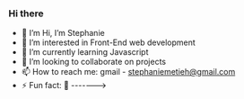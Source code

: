 ### Hi there 

- 👋 I’m Hi, I’m Stephanie 
- 🔭 I’m interested in Front-End web development
- 🌱 I’m currently learning Javascript
- 👯 I’m looking to collaborate on projects
- 📫 How to reach me: gmail - stephaniemetieh@gmail.com
- ⚡ Fun fact: 👀
------->

